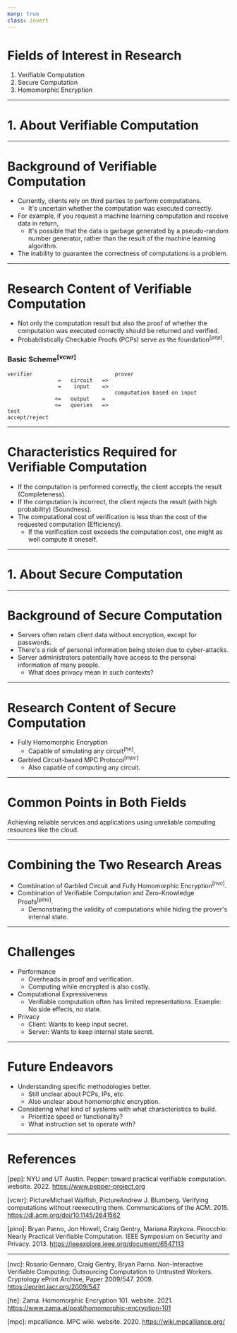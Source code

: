 ```yaml
---
marp: true
class: invert
---
```


# Fields of Interest in Research

1. Verifiable Computation
2. Secure Computation
3. Homomorphic Encryption

---

# 1. About Verifiable Computation

---

# Background of Verifiable Computation

- Currently, clients rely on third parties to perform computations.
    - It's uncertain whether the computation was executed correctly.
- For example, if you request a machine learning computation and receive data in return,
    - It's possible that the data is garbage generated by a pseudo-random number generator, rather than the result of the machine learning algorithm.
- The inability to guarantee the correctness of computations is a problem.

---

# Research Content of Verifiable Computation

- Not only the computation result but also the proof of whether the computation was executed correctly should be returned and verified.
- Probabilistically Checkable Proofs (PCPs) serve as the foundation$^{[pep]}$.

### Basic Scheme$^{[vcwr]}$

```
verifier                          prover
                =   circuit   =>
                =    input    =>
                                  computation based on input
               <=   output    = 
               <=   queries   => 
test
accept/reject
```

---

# Characteristics Required for Verifiable Computation

- If the computation is performed correctly, the client accepts the result (Completeness).
- If the computation is incorrect, the client rejects the result (with high probability) (Soundness).
- The computational cost of verification is less than the cost of the requested computation (Efficiency).
    - If the verification cost exceeds the computation cost, one might as well compute it oneself.

---

# 1. About Secure Computation

---

# Background of Secure Computation

- Servers often retain client data without encryption, except for passwords.
- There's a risk of personal information being stolen due to cyber-attacks.
- Server administrators potentially have access to the personal information of many people.
    - What does privacy mean in such contexts?

---

# Research Content of Secure Computation

- Fully Homomorphic Encryption
    - Capable of simulating any circuit$^{[he]}$.
- Garbled Circuit-based MPC Protocol$^{[mpc]}$
    - Also capable of computing any circuit.

---

# Common Points in Both Fields

Achieving reliable services and applications using unreliable computing resources like the cloud.

---

# Combining the Two Research Areas

- Combination of Garbled Circuit and Fully Homomorphic Encryption$^{[nvc]}$.
- Combination of Verifiable Computation and Zero-Knowledge Proofs$^{[pino]}$.
    - Demonstrating the validity of computations while hiding the prover's internal state.

---

# Challenges

- Performance
    - Overheads in proof and verification.
    - Computing while encrypted is also costly.
- Computational Expressiveness
    - Verifiable computation often has limited representations.
        Example: No side effects, no state.
- Privacy
    - Client: Wants to keep input secret.
    - Server: Wants to keep internal state secret.

---

# Future Endeavors

- Understanding specific methodologies better.
    - Still unclear about PCPs, IPs, etc.
    - Also unclear about homomorphic encryption.
- Considering what kind of systems with what characteristics to build.
    - Prioritize speed or functionality?
    - What instruction set to operate with?

---

# References

[pep]: NYU and UT Austin. Pepper: toward practical verifiable computation. website. 2022. https://www.pepper-project.org

[vcwr]: PictureMichael Walfish, PictureAndrew J. Blumberg. Verifying computations without reexecuting them. Communications of the ACM. 2015. https://dl.acm.org/doi/10.1145/2641562

[pino]: Bryan Parno, Jon Howell, Craig Gentry, Mariana Raykova. Pinocchio: Nearly Practical Verifiable Computation. IEEE Symposium on Security and Privacy. 2013. https://ieeexplore.ieee.org/document/6547113

---

[nvc]: Rosario Gennaro, Craig Gentry, Bryan Parno. Non-Interactive Verifiable Computing: Outsourcing Computation to Untrusted Workers. Cryptology ePrint Archive, Paper 2009/547. 2009. https://eprint.iacr.org/2009/547

[he]: Zama. Homomorphic Encryption 101. website. 2021. https://www.zama.ai/post/homomorphic-encryption-101

[mpc]: mpcalliance. MPC wiki. website. 2020. https://wiki.mpcalliance.org/
